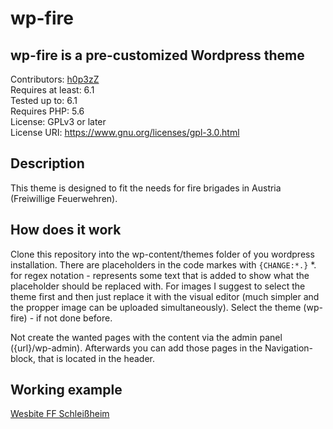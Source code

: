 # wp-fire
## wp-fire is a pre-customized Wordpress theme
Contributors: [h0p3zZ](https://github.com/h0p3zZ)\
Requires at least: 6.1\
Tested up to: 6.1\
Requires PHP: 5.6\
License: GPLv3 or later\
License URI: https://www.gnu.org/licenses/gpl-3.0.html

## Description

This theme is designed to fit the needs for fire brigades in Austria (Freiwillige Feuerwehren).

## How does it work

Clone this repository into the wp-content/themes folder of you wordpress installation.
There are placeholders in the code markes with `{CHANGE:*.}` *. for regex notation - represents some text that is added to show what the placeholder should be replaced with.
For images I suggest to select the theme first and then just replace it with the visual editor (much simpler and the propper image can be uploaded simultaneously).
Select the theme (wp-fire) - if not done before.

Not create the wanted pages with the content via the admin panel ({url}/wp-admin).
Afterwards you can add those pages in the Navigation-block, that is located in the header.

## Working example

[Wesbite FF Schleißheim](ff-schleissheim.at)
